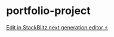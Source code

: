 # portfolio-project

[Edit in StackBlitz next generation editor ⚡️](https://stackblitz.com/~/github.com/Gelegrimbor/portfolio-project)